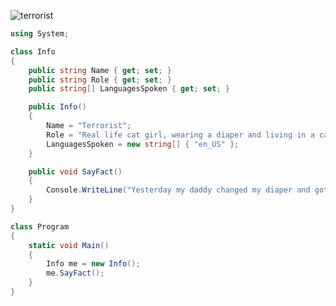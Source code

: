 <p align="left"> <img src="https://komarev.com/ghpvc/?username=terrorist&label=Profile%20views&color=f5c2ec&style=flat" alt="terrorist" /> </p>

```csharp
using System;

class Info
{
    public string Name { get; set; }
    public string Role { get; set; }
    public string[] LanguagesSpoken { get; set; }

    public Info()
    {
        Name = "Terrorist";
        Role = "Real life cat girl, wearing a diaper and living in a cage.";
        LanguagesSpoken = new string[] { "en_US" };
    }

    public void SayFact()
    {
        Console.WriteLine("Yesterday my daddy changed my diaper and got me a teddy to ride.");
    }
}

class Program
{
    static void Main()
    {
        Info me = new Info();
        me.SayFact();
    }
}
